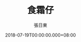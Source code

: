 ---
issue: 284
title: 食霜仔
author: 張日東
date: 2018-07-19T00:00:00.000+08:00
topic: 生活
difficulty: 2
wikidata: Q98095707
wikidata_link: https://www.wikidata.org/wiki/Q98095707
---